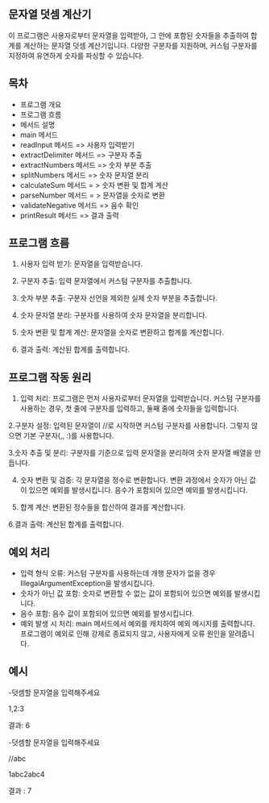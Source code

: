 
## 문자열 덧셈 계산기
이 프로그램은 사용자로부터 문자열을 입력받아, 그 안에 포함된 숫자들을 추출하여 합계를 계산하는 문자열 덧셈 계산기입니다. 다양한 구분자를 지원하며, 커스텀 구분자를 지정하여 유연하게 숫자를 파싱할 수 있습니다.


## 목차
- 프로그램 개요
- 프로그램 흐름
- 메서드 설명
- main 메서드
- readInput 메서드 => 사용자 입력받기 
- extractDelimiter 메서드 => 구분자 추출 
- extractNumbers 메서드  => 숫자 부분 추출 
- splitNumbers 메서드 => 숫자 문자열 분리 
- calculateSum 메서드 = > 숫자 변환 및 합계 계산 
- parseNumber 메서드 = > 문자열을 숫자로 변환 
- validateNegative 메서드 => 음수 확인 
- printResult 메서드 => 결과 출력 

## 프로그램 흐름
1. 사용자 입력 받기:  문자열을 입력받습니다.
 
2. 구분자 추출:    입력 문자열에서 커스텀 구분자를 추출합니다.
 
3. 숫자 부분 추출:    구분자 선언을 제외한 실제 숫자 부분을 추출합니다.
 
4. 숫자 문자열 분리:   구분자를 사용하여 숫자 문자열을 분리합니다.
 
5. 숫자 변환 및 합계 계산:    문자열을 숫자로 변환하고 합계를 계산합니다.
 
6. 결과 출력:     계산된 합계를 출력합니다.

## 프로그램 작동 원리
   1. 입력 처리:
   프로그램은 먼저 사용자로부터 문자열을 입력받습니다.
   커스텀 구분자를 사용하는 경우, 첫 줄에 구분자를 입력하고, 둘째 줄에 숫자들을 입력합니다.

   2.구분자 설정:
   입력된 문자열이 //로 시작하면 커스텀 구분자를 사용합니다.
   그렇지 않으면 기본 구분자(,, :)를 사용합니다.

   3.숫자 추출 및 분리:
   구분자를 기준으로 입력 문자열을 분리하여 숫자 문자열 배열을 만듭니다.

   4. 숫자 변환 및 검증:
   각 문자열을 정수로 변환합니다.
   변환 과정에서 숫자가 아닌 값이 있으면 예외를 발생시킵니다.
   음수가 포함되어 있으면 예외를 발생시킵니다.

   5. 합계 계산:
   변환된 정수들을 합산하여 결과를 계산합니다.

   6.결과 출력:
   계산된 합계를 출력합니다.


## 예외 처리
- 입력 형식 오류:
커스텀 구분자를 사용하는데 개행 문자가 없을 경우 IllegalArgumentException을 발생시킵니다.
- 숫자가 아닌 값 포함:
숫자로 변환할 수 없는 값이 포함되어 있으면 예외를 발생시킵니다.
- 음수 포함:
음수 값이 포함되어 있으면 예외를 발생시킵니다.
- 예외 발생 시 처리:
main 메서드에서 예외를 캐치하여 예외 메시지를 출력합니다.
프로그램이 예외로 인해 강제로 종료되지 않고, 사용자에게 오류 원인을 알려줍니다.

## 예시
-덧셈할 문자열을 입력해주세요

1,2:3

결과: 6

-덧셈할 문자열을 입력해주세요

//abc

1abc2abc4

결과 : 7

